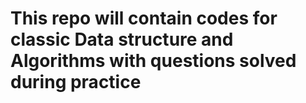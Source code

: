 # This repo will contain codes for classic Data structure and Algorithms with questions solved during practice